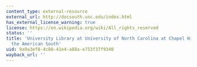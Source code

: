 ```yaml
---
content_type: external-resource
external_url: http://docsouth.unc.edu/index.html
has_external_license_warning: true
license: https://en.wikipedia.org/wiki/All_rights_reserved
status: ''
title: 'University Library at University of North Carolina at Chapel Hill: Documenting
  the American South'
uid: 9a9a3ef8-4c88-41e4-a88a-e753f37f9340
wayback_url: ''
---
```

